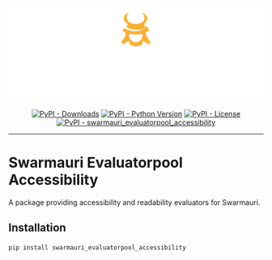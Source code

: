 <!-- Dark OS/GitHub theme → show LIGHT PNG; Light → show DARK PNG -->
<picture>
  <source media="(prefers-color-scheme: dark)"  srcset="../../../assets/swarmauri_brand_frag_light.png">
  <source media="(prefers-color-scheme: light)" srcset="../../../assets/swarmauri_brand_frag_dark.png">
  <!-- Fallback below (see #2) -->
  <img alt="Project logo" src="../../../assets/swarmauri_brand_frag_dark.png" width="640">
</picture>


<p align="center">
    <a href="https://pypi.org/project/swarmauri_evaluatorpool_accessibility/">
        <img src="https://img.shields.io/pypi/dm/swarmauri_evaluatorpool_accessibility" alt="PyPI - Downloads"/></a>
    <a href="https://pypi.org/project/swarmauri_evaluatorpool_accessibility/">
        <img src="https://img.shields.io/pypi/pyversions/swarmauri_evaluatorpool_accessibility" alt="PyPI - Python Version"/></a>
    <a href="https://pypi.org/project/swarmauri_evaluatorpool_accessibility/">
        <img src="https://img.shields.io/pypi/l/swarmauri_evaluatorpool_accessibility" alt="PyPI - License"/></a>
    <a href="https://pypi.org/project/swarmauri_evaluatorpool_accessibility/">
        <img src="https://img.shields.io/pypi/v/swarmauri_evaluatorpool_accessibility?label=swarmauri_evaluatorpool_accessibility&color=green" alt="PyPI - swarmauri_evaluatorpool_accessibility"/></a>
</p>

---

# Swarmauri Evaluatorpool Accessibility

A package providing accessibility and readability evaluators for Swarmauri.

## Installation

```bash
pip install swarmauri_evaluatorpool_accessibility
```

